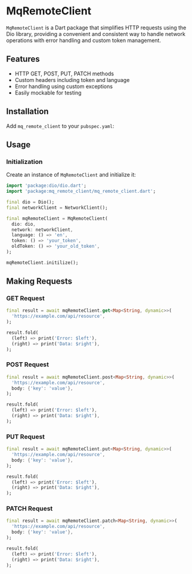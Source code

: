 # MqRemoteClient

`MqRemoteClient` is a Dart package that simplifies HTTP requests using the Dio library, providing a convenient and consistent way to handle network operations with error handling and custom token management.

## Features

- HTTP GET, POST, PUT, PATCH methods
- Custom headers including token and language
- Error handling using custom exceptions
- Easily mockable for testing

## Installation

Add `mq_remote_client` to your `pubspec.yaml`:

## Usage

### Initialization

Create an instance of `MqRemoteClient` and initialize it:

```dart
import 'package:dio/dio.dart';
import 'package:mq_remote_client/mq_remote_client.dart';

final dio = Dio();
final networkClient = NetworkClient();

final mqRemoteClient = MqRemoteClient(
  dio: dio,
  network: networkClient,
  language: () => 'en',
  token: () => 'your_token',
  oldToken: () => 'your_old_token',
);

mqRemoteClient.initilize();
```

## Making Requests

### GET Request

```dart
final result = await mqRemoteClient.get<Map<String, dynamic>>(
  'https://example.com/api/resource',
);

result.fold(
  (left) => print('Error: $left'),
  (right) => print('Data: $right'),
);
```

### POST Request

```dart
final result = await mqRemoteClient.post<Map<String, dynamic>>(
  'https://example.com/api/resource',
  body: {'key': 'value'},
);

result.fold(
  (left) => print('Error: $left'),
  (right) => print('Data: $right'),
);
```
### PUT Request

```dart
final result = await mqRemoteClient.put<Map<String, dynamic>>(
  'https://example.com/api/resource',
  body: {'key': 'value'},
);

result.fold(
  (left) => print('Error: $left'),
  (right) => print('Data: $right'),
);
```

### PATCH Request

```dart
final result = await mqRemoteClient.patch<Map<String, dynamic>>(
  'https://example.com/api/resource',
  body: {'key': 'value'},
);

result.fold(
  (left) => print('Error: $left'),
  (right) => print('Data: $right'),
);
```